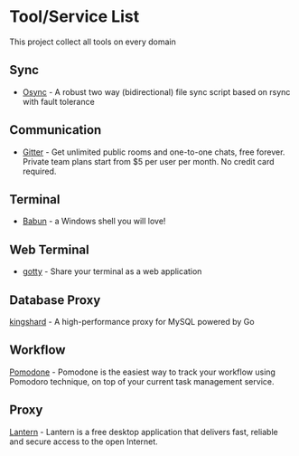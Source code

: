 # Tool/Service List
This project collect all tools on every domain

## Sync
- [Osync](https://github.com/deajan/osync) - A robust two way (bidirectional) file sync script based on rsync with fault tolerance

## Communication
- [Gitter](https://gitter.im/) - Get unlimited public rooms and one-to-one chats, free forever. Private team plans start from $5 per user per month. No credit card required.

## Terminal
- [Babun](http://babun.github.io/) - a Windows shell you will love!

## Web Terminal
- [gotty](https://github.com/yudai/gotty) - Share your terminal as a web application

## Database Proxy
[kingshard](https://github.com/flike/kingshard) - A high-performance proxy for MySQL powered by Go

## Workflow
[Pomodone](http://pomodoneapp.com/) - Pomodone is the easiest way to track your workflow using Pomodoro technique, on top of your current task management service.

## Proxy
[Lantern](https://getlantern.org/) - Lantern is a free desktop application that delivers fast, reliable and secure access to the open Internet.

